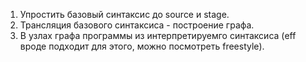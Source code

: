 1. Упростить базовый синтаксис до source и stage. 
2. Трансляция базового синтаксиса - построение графа.
3. В узлах графа программы из интерпретируемго синтаксиса 
   (eff вроде подходит для этого, можно посмотреть freestyle).
